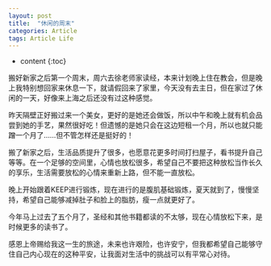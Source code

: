 ```yaml
---
layout: post
title:  "休闲的周末"
categories: Article
tags: Article Life
---
```


* content
{:toc}

搬好新家之后第一个周末，周六去徐老师家读经，本来计划晚上住在教会，但是晚上我特别想回家来休息一下，就请假回来了家里，今天没有去主日，但在家过了休闲的一天，好像来上海之后还没有过这种感觉。

昨天隔壁正好搬过来一个美女，更好的是她还会做饭，所以中午和晚上就有机会品尝到她的手艺，果然很好吃！但遗憾的是她只会在这边短租一个月，所以也就只能蹭一个月了……但不管怎样还是挺好的！

搬了新家之后，生活品质提升了很多，也愿意花更多时间打扫屋子，看书提升自己等等。在一个足够的空间里，心情也放松很多，希望自己不要把这种放松当作长久的享乐，生活需要放松的心情来重新上路，但不能一直放松。

晚上开始跟着KEEP进行锻炼，现在进行的是腹肌基础锻炼，夏天就到了，慢慢坚持，希望自己能够减掉肚子和脸上的脂肪，瘦一点就更好了。

今年马上过去了五个月了，圣经和其他书籍都读的不太够，现在心情放松下来，是时候更多的读书了。

感恩上帝赐给我这一生的旅途，未来也许艰险，也许安宁，但我都希望自己能够守住自己内心现在的这种平安，让我面对生活中的挑战可以有平常心对待。
















